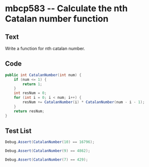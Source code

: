 # mbcp583 -- Calculate the nth Catalan number function

## Text

Write a function for nth catalan number.

## Code

```csharp
public int CatalanNumber(int num) {
    if (num <= 1) {
        return 1;
    }
    int resNum = 0;
    for (int i = 0; i < num; i++) {
        resNum += CatalanNumber(i) * CatalanNumber(num - i - 1);
    }
    return resNum;
}
```

## Test List

```csharp
Debug.Assert(CatalanNumber(10) == 16796);
```

```csharp
Debug.Assert(CatalanNumber(9) == 4862);
```

```csharp
Debug.Assert(CatalanNumber(7) == 429);
```
